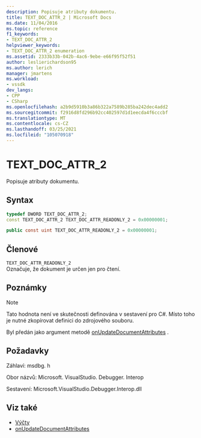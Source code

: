 ```yaml
---
description: Popisuje atributy dokumentu.
title: TEXT_DOC_ATTR_2 | Microsoft Docs
ms.date: 11/04/2016
ms.topic: reference
f1_keywords:
- TEXT_DOC_ATTR_2
helpviewer_keywords:
- TEXT_DOC_ATTR_2 enumeration
ms.assetid: 2333b33b-042b-4ac6-9ebe-e66f95f52f51
author: leslierichardson95
ms.author: lerich
manager: jmartens
ms.workload:
- vssdk
dev_langs:
- CPP
- CSharp
ms.openlocfilehash: a2b9d5910b3a86b322a7589b285ba242dec4add2
ms.sourcegitcommit: f2916d8fd296b92cc402597d1d1eecda4f6cccbf
ms.translationtype: MT
ms.contentlocale: cs-CZ
ms.lasthandoff: 03/25/2021
ms.locfileid: "105070918"
---
```

# <a name="text_doc_attr_2"></a>TEXT_DOC_ATTR_2
Popisuje atributy dokumentu.

## <a name="syntax"></a>Syntax

```cpp
typedef DWORD TEXT_DOC_ATTR_2;
const TEXT_DOC_ATTR_2 TEXT_DOC_ATTR_READONLY_2 = 0x00000001;
```

```csharp
public const uint TEXT_DOC_ATTR_READONLY_2 = 0x00000001;
```

## <a name="members"></a>Členové
 `TEXT_DOC_ATTR_READONLY_2`\
 Označuje, že dokument je určen jen pro čtení.

## <a name="remarks"></a>Poznámky

> [!NOTE]
> Tato hodnota není ve skutečnosti definována v sestavení pro C#. Místo toho je nutné zkopírovat definici do zdrojového souboru.

 Byl předán jako argument metodě [onUpdateDocumentAttributes](../../../extensibility/debugger/reference/idebugdocumenttextevents2-onupdatedocumentattributes.md) .

## <a name="requirements"></a>Požadavky
 Záhlaví: msdbg. h

 Obor názvů: Microsoft. VisualStudio. Debugger. Interop

 Sestavení: Microsoft.VisualStudio.Debugger.Interop.dll

## <a name="see-also"></a>Viz také
- [Výčty](../../../extensibility/debugger/reference/enumerations-visual-studio-debugging.md)
- [onUpdateDocumentAttributes](../../../extensibility/debugger/reference/idebugdocumenttextevents2-onupdatedocumentattributes.md)
